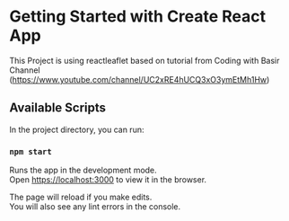 # Getting Started with Create React App

This Project is using reactleaflet based on tutorial from Coding with Basir Channel (https://www.youtube.com/channel/UC2xRE4hUCQ3xO3ymEtMh1Hw)

## Available Scripts

In the project directory, you can run:

### `npm start`

Runs the app in the development mode.\
Open [https://localhost:3000](https://localhost:5000) to view it in the browser.

The page will reload if you make edits.\
You will also see any lint errors in the console.
